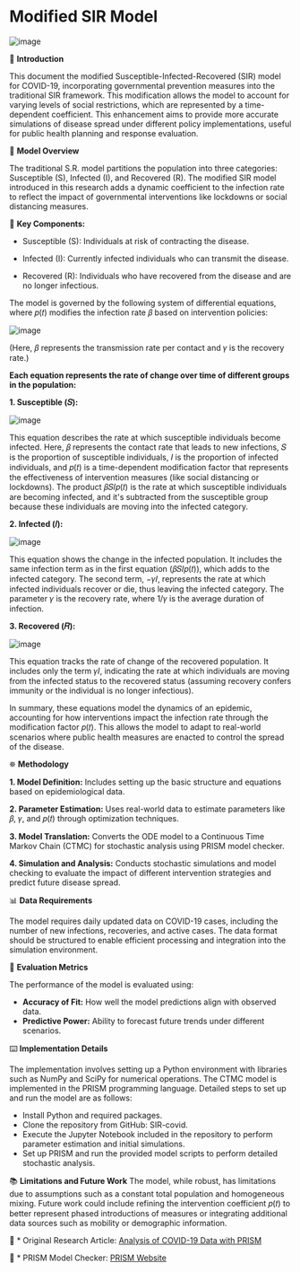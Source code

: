 # Modified SIR Model

![image](https://github.com/aysannazarmohamady/Modified-SIR-Model/assets/30371881/7dbe9207-27de-463c-90fb-9195b3861a05)


📍 **Introduction**

This document the modified Susceptible-Infected-Recovered (SIR) model for COVID-19, incorporating governmental prevention measures into the traditional SIR framework. This modification allows the model to account for varying levels of social restrictions, which are represented by a time-dependent coefficient. This enhancement aims to provide more accurate simulations of disease spread under different policy implementations, useful for public health planning and response evaluation.


📃 **Model Overview**

The traditional S.R. model partitions the population into three categories: Susceptible (S), Infected (I), and Recovered (R). The modified SIR model introduced in this research adds a dynamic coefficient to the infection rate to reflect the impact of governmental interventions like lockdowns or social distancing measures.


🔑 **Key Components:**

- Susceptible (S): Individuals at risk of contracting the disease.

- Infected (I): Currently infected individuals who can transmit the disease.

- Recovered (R): Individuals who have recovered from the disease and are no longer infectious.


The model is governed by the following system of differential equations, where 𝑝(𝑡) modifies the infection rate 𝛽 based on intervention policies:

![image](https://github.com/aysannazarmohamady/Modified-SIR-Model/assets/30371881/217156ef-4b81-45b2-afea-52f5a9666a2d)

(Here, 𝛽 represents the transmission rate per contact and 𝛾 is the recovery rate.)

**Each equation represents the rate of change over time of different groups in the population:**

**1. Susceptible (𝑆):**

![image](https://github.com/aysannazarmohamady/Modified-SIR-Model/assets/30371881/ec9d9f18-93f5-41ae-acc4-13c3c0615e3d)

This equation describes the rate at which susceptible individuals become infected. Here, 𝛽 represents the contact rate that leads to new infections, 𝑆 is the proportion of susceptible individuals, 𝐼 is the proportion of infected individuals, and 𝑝(𝑡) is a time-dependent modification factor that represents the effectiveness of intervention measures (like social distancing or lockdowns). The product 𝛽𝑆𝐼𝑝(𝑡) is the rate at which susceptible individuals are becoming infected, and it's subtracted from the susceptible group because these individuals are moving into the infected category.

**2. Infected (𝐼):**

![image](https://github.com/aysannazarmohamady/Modified-SIR-Model/assets/30371881/3c76c6e4-ef7b-4bb6-8f6b-156f272caafb)

This equation shows the change in the infected population. It includes the same infection term as in the first equation (𝛽𝑆𝐼𝑝(𝑡)), which adds to the infected category. The second term, −𝛾𝐼, represents the rate at which infected individuals recover or die, thus leaving the infected category. The parameter 𝛾 is the recovery rate, where 1/𝛾 is the average duration of infection.


**3. Recovered (𝑅):**

![image](https://github.com/aysannazarmohamady/Modified-SIR-Model/assets/30371881/dcca2457-64e9-4f39-97cb-774819a9da63)

This equation tracks the rate of change of the recovered population. It includes only the term 𝛾𝐼, indicating the rate at which individuals are moving from the infected status to the recovered status (assuming recovery confers immunity or the individual is no longer infectious).

In summary, these equations model the dynamics of an epidemic, accounting for how interventions impact the infection rate through the modification factor 𝑝(𝑡). This allows the model to adapt to real-world scenarios where public health measures are enacted to control the spread of the disease.


⛯ **Methodology**

**1. Model Definition:** Includes setting up the basic structure and equations based on epidemiological data.

**2. Parameter Estimation:** Uses real-world data to estimate parameters like 𝛽, 𝛾, and 𝑝(𝑡) through optimization techniques.

**3. Model Translation:** Converts the ODE model to a Continuous Time Markov Chain (CTMC) for stochastic analysis using PRISM model checker.

**4. Simulation and Analysis:** Conducts stochastic simulations and model checking to evaluate the impact of different intervention strategies and predict future disease spread.


📊 **Data Requirements**

The model requires daily updated data on COVID-19 cases, including the number of new infections, recoveries, and active cases. The data format should be structured to enable efficient processing and integration into the simulation environment.


📏 **Evaluation Metrics**

The performance of the model is evaluated using:

- ****Accuracy of Fit:**** How well the model predictions align with observed data.
- ****Predictive Power:**** Ability to forecast future trends under different scenarios.


⌨️ **Implementation Details**

The implementation involves setting up a Python environment with libraries such as NumPy and SciPy for numerical operations. The CTMC model is implemented in the PRISM programming language. Detailed steps to set up and run the model are as follows:

- Install Python and required packages.
- Clone the repository from GitHub: SIR-covid.
- Execute the Jupyter Notebook included in the repository to perform parameter estimation and initial simulations.
- Set up PRISM and run the provided model scripts to perform detailed stochastic analysis.

📚 **Limitations and Future Work**
The model, while robust, has limitations due to assumptions such as a constant total population and homogeneous mixing. Future work could include refining the intervention coefficient 𝑝(𝑡) to better represent phased introductions of measures or integrating additional data sources such as mobility or demographic information.



🔗 * Original Research Article: [Analysis of COVID-19 Data with PRISM](https://link.springer.com/chapter/10.1007/978-3-030-70650-0_8)

🔗 * PRISM Model Checker: [PRISM Website](https://www.prismmodelchecker.org/)
